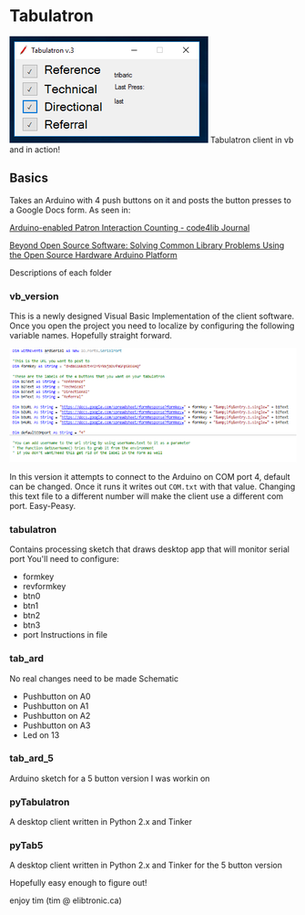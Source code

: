 # Tabulatron


![](tab_vb.PNG) 
Tabulatron client in vb and in action!

## Basics
Takes an Arduino with 4 push buttons on it and posts the button presses to a Google Docs form. As seen in:

[Arduino-enabled Patron Interaction Counting - code4lib Journal](http://journal.code4lib.org/articles/8200) 

[Beyond Open Source Software: Solving Common Library Problems Using the Open Source Hardware Arduino Platform](https://journal.lib.uoguelph.ca/index.php/perj/article/view/2497/) 


Descriptions of each folder

### vb_version
This is a newly designed Visual Basic Implementation of the client software.
Once you open the project you need to localize by configuring the following variable names. Hopefully straight forward.

![](vb_settings.PNG) 

In this version it attempts to connect to the Arduino on COM port 4, default can be changed. Once it runs it writes out `COM.txt` with that value. Changing this text file to a different number will make the client use a different com port. Easy-Peasy.

### tabulatron
Contains processing sketch that draws desktop app that will monitor serial port
You'll need to configure:
- formkey
- revformkey
- btn0
- btn1
- btn2
- btn3
- port 
Instructions in file

### tab_ard
No real changes need to be made
Schematic
- Pushbutton on A0
- Pushbutton on A1
- Pushbutton on A2
- Pushbutton on A3
- Led on 13

### tab_ard_5
Arduino sketch for a  5 button version I was workin on

### pyTabulatron
A desktop client written in Python 2.x and Tinker

### pyTab5
A desktop client written in Python 2.x and Tinker for the 5 button version


Hopefully easy enough to figure out!

enjoy
tim (tim @ elibtronic.ca)